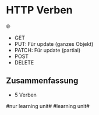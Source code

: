 # HTTP Verben
🌐

- GET
- PUT: Für update (ganzes Objekt)
- PATCH: Für update (partial)
- POST
- DELETE

## Zusammenfassung
- 5 Verben

#nur learning unit# #learning unit#